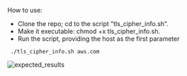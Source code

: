 How to use:
- Clone the repo; cd to the script "tls_cipher_info.sh".
- Make it executable: chmod +x tls_cipher_info.sh.
- Run the script, providing the host as the first parameter 
```
 ./tls_cipher_info.sh aws.com
 ```

 ![expected_results](https://res.cloudinary.com/dxrtrkhvl/image/upload/v1727310209/ter6ithak8svkpeyz67y.png)
